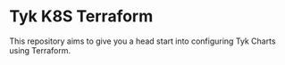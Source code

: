 # Tyk K8S Terraform

This repository aims to give you a head start into configuring Tyk Charts using Terraform.